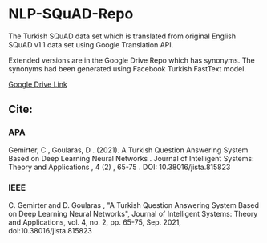 # NLP-SQuAD-Repo

The Turkish SQuAD data set which is translated from original English SQuAD v1.1 data set using Google Translation API.

Extended versions are in the Google Drive Repo which has synonyms.
The synonyms had been generated using Facebook Turkish FastText model.

[Google Drive Link](https://drive.google.com/drive/folders/1hiuOraLnXopBATK59aed_QGxGtZQ5XyI?usp=sharing)

## Cite:

### APA

Gemirter, C , Goularas, D . (2021). A Turkish Question Answering System Based on Deep Learning Neural Networks . Journal of Intelligent Systems: Theory and Applications , 4 (2) , 65-75 . DOI: 10.38016/jista.815823

### IEEE

C. Gemirter and D. Goularas , "A Turkish Question Answering System Based on Deep Learning Neural Networks", Journal of Intelligent Systems: Theory and Applications, vol. 4, no. 2, pp. 65-75, Sep. 2021, doi:10.38016/jista.815823
